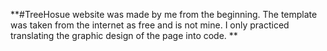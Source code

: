 **#TreeHosue website was made by me from the beginning. The template was taken from the internet as free and is not mine. I only practiced translating the graphic design of the page into code. **
